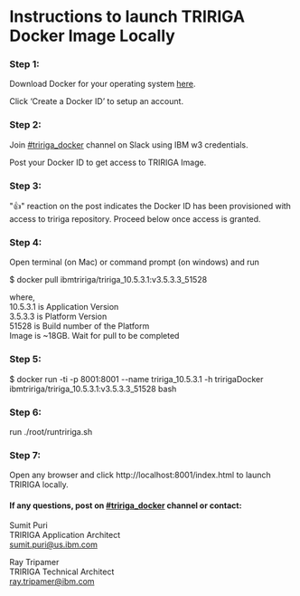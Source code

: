 # Instructions to launch TRIRIGA Docker Image Locally

### Step 1: 
Download Docker for your operating system [here](https://www.docker.com/community-edition).

Click ‘Create a Docker ID’ to setup an account. 

### Step 2: 
Join [#tririga_docker](https://ibm-tririga.slack.com/messages/CBBLDA5QU/) channel on Slack using IBM w3 credentials.

Post your Docker ID to get access to TRIRIGA Image.

### Step 3: 
":thumbsup:" reaction on the post indicates the Docker ID has been provisioned with access to tririga repository. Proceed below once access is granted.

### Step 4: 
Open terminal (on Mac) or command prompt (on windows) and run

$ docker pull ibmtririga/tririga_10.5.3.1:v3.5.3.3_51528

where, <br />
10.5.3.1 is Application Version <br />
3.5.3.3 is Platform Version <br />
51528 is Build number of the Platform <br />
Image is ~18GB. Wait for pull to be completed

### Step 5: 
$ docker run -ti -p 8001:8001 --name tririga_10.5.3.1 -h tririgaDocker ibmtririga/tririga_10.5.3.1:v3.5.3.3_51528 bash

### Step 6: 
run ./root/runtririga.sh

### Step 7: 
Open any browser and click http://localhost:8001/index.html to launch TRIRIGA locally.

#### If any questions, post on [#tririga_docker](https://ibm-tririga.slack.com/messages/CBBLDA5QU/) channel or contact:

Sumit Puri <br />
TRIRIGA Application Architect <br />
sumit.puri@us.ibm.com

Ray Tripamer <br />
TRIRIGA Technical Architect <br />
ray.tripamer@ibm.com


